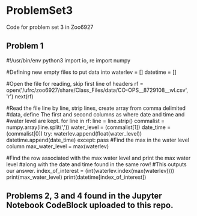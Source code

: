 # ProblemSet3
Code for problem set 3 in Zoo6927


## Problem 1 
#!/usr/bin/env python3
import io, re
import numpy

#Defining new empty files to put data into
waterlev = []
datetime = []

#Open the file for reading, skip first line of headers
rf = open('/ufrc/zoo6927/share/Class_Files/data/CO-OPS__8729108__wl.csv', 'r')
next(rf)

#Read the file line by line, strip lines, create array from comma delimited
#data, define The first and second columns as where date and time and
#water level are kept.
for line in rf:
        line = line.strip()
        commalist = numpy.array(line.split(','))
        water_level =  (commalist[1])
        date_time = (commalist[0])
        try:
            waterlev.append(float(water_level))
            datetime.append(date_time)
        except:
               	pass
#Find the max in the water level column
        max_water_level = max(waterlev)

#Find the row associated with the max water level and print the max water level
#along with the date and time found in the same row!
#This outputs our answer.
index_of_interest = (int(waterlev.index(max(waterlev))))
print(max_water_level)
print(datetime[index_of_interest])

## Problems 2, 3 and 4 found in the Jupyter Notebook CodeBlock uploaded to this repo. 
